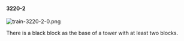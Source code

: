 #### 3220-2
![train-3220-2-0.png](https://github.com/lil-lab/nlvr/raw/master/nlvr/train/images/1/train-3220-2-0.png "train-3220-2-0.png")

There is a black block as the base of a tower with at least two blocks.